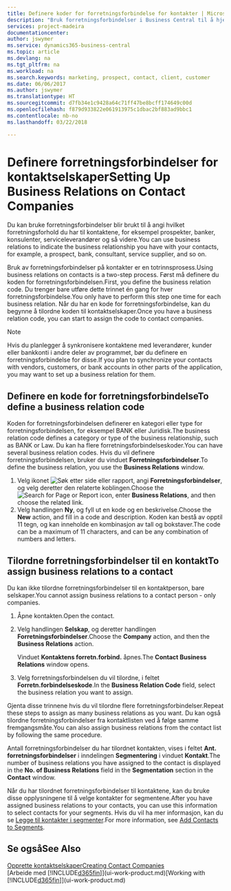 ```yaml
---
title: Definere koder for forretningsforbindelse for kontakter | Microsoft-dokumentasjon
description: "Bruk forretningsforbindelser i Business Central til å hjelpe til med markedsføring, og til å angi hvilket forretningsforhold du har til prospekter, klienter og kunder, for eksempel en bank eller serviceleverandør."
services: project-madeira
documentationcenter: 
author: jswymer
ms.service: dynamics365-business-central
ms.topic: article
ms.devlang: na
ms.tgt_pltfrm: na
ms.workload: na
ms.search.keywords: marketing, prospect, contact, client, customer
ms.date: 06/06/2017
ms.author: jswymer
ms.translationtype: HT
ms.sourcegitcommit: d7fb34e1c9428a64c71ff47be8bcff174649c00d
ms.openlocfilehash: f879d933822e061913975c1dbac2bf883ad9bbc1
ms.contentlocale: nb-no
ms.lasthandoff: 03/22/2018

---
```

# <a name="setting-up-business-relations-on-contact-companies"></a><span data-ttu-id="7a07e-103">Definere forretningsforbindelser for kontaktselskaper</span><span class="sxs-lookup"><span data-stu-id="7a07e-103">Setting Up Business Relations on Contact Companies</span></span>
<span data-ttu-id="7a07e-104">Du kan bruke forretningsforbindelser blir brukt til å angi hvilket forretningsforhold du har til kontaktene, for eksempel prospekter, banker, konsulenter, serviceleverandører og så videre.</span><span class="sxs-lookup"><span data-stu-id="7a07e-104">You can use business relations to indicate the business relationship you have with your contacts, for example, a prospect, bank, consultant, service supplier, and so on.</span></span>

<span data-ttu-id="7a07e-105">Bruk av forretningsforbindelser på kontakter er en totrinnsprosess.</span><span class="sxs-lookup"><span data-stu-id="7a07e-105">Using business relations on contacts is a two-step process.</span></span> <span data-ttu-id="7a07e-106">Først må definere du koden for forretningsforbindelsen.</span><span class="sxs-lookup"><span data-stu-id="7a07e-106">First, you define the business relation code.</span></span> <span data-ttu-id="7a07e-107">Du trenger bare utføre dette trinnet én gang for hver forretningsforbindelse.</span><span class="sxs-lookup"><span data-stu-id="7a07e-107">You only have to perform this step one time for each business relation.</span></span> <span data-ttu-id="7a07e-108">Når du har en kode for forretningsforbindelse, kan du begynne å tilordne koden til kontaktselskaper.</span><span class="sxs-lookup"><span data-stu-id="7a07e-108">Once you have a business relation code, you can start to assign the code to contact companies.</span></span>

> [!NOTE]  
>   <span data-ttu-id="7a07e-109">Hvis du planlegger å synkronisere kontaktene med leverandører, kunder eller bankkonti i andre deler av programmet, bør du definere en forretningsforbindelse for disse.</span><span class="sxs-lookup"><span data-stu-id="7a07e-109">If you plan to synchronize your contacts with vendors, customers, or bank accounts in other parts of the application, you may want to set up a business relation for them.</span></span>

## <a name="to-define-a-business-relation-code"></a><span data-ttu-id="7a07e-110">Definere en kode for forretningsforbindelse</span><span class="sxs-lookup"><span data-stu-id="7a07e-110">To define a business relation code</span></span>
<span data-ttu-id="7a07e-111">Koden for forretningsforbindelsen definerer en kategori eller type for forretningsforbindelsen, for eksempel BANK eller Juridisk.</span><span class="sxs-lookup"><span data-stu-id="7a07e-111">The business relation code defines a category or type of the business relationship, such as BANK or Law.</span></span> <span data-ttu-id="7a07e-112">Du kan ha flere forretningsforbindelseskoder.</span><span class="sxs-lookup"><span data-stu-id="7a07e-112">You can have several business relation codes.</span></span> <span data-ttu-id="7a07e-113">Hvis du vil definere forretningsforbindelsen, bruker du vinduet **Forretningsforbindelser**.</span><span class="sxs-lookup"><span data-stu-id="7a07e-113">To define the business relation, you use the **Business Relations** window.</span></span>

1. <span data-ttu-id="7a07e-114">Velg ikonet ![Søk etter side eller rapport](media/ui-search/search_small.png "Søk etter side eller rapport"), angi **Forretningsforbindelser**, og velg deretter den relaterte koblingen.</span><span class="sxs-lookup"><span data-stu-id="7a07e-114">Choose the ![Search for Page or Report](media/ui-search/search_small.png "Search for Page or Report icon") icon, enter **Business Relations**, and then choose the related link.</span></span>
2. <span data-ttu-id="7a07e-115">Velg handlingen **Ny**, og fyll ut en kode og en beskrivelse.</span><span class="sxs-lookup"><span data-stu-id="7a07e-115">Choose the **New** action, and fill in a code and description.</span></span> <span data-ttu-id="7a07e-116">Koden kan bestå av opptil 11 tegn, og kan inneholde en kombinasjon av tall og bokstaver.</span><span class="sxs-lookup"><span data-stu-id="7a07e-116">The code can be a maximum of 11 characters, and can be any combination of numbers and letters.</span></span>

## <a name="AssignBusRelContact"></a> <span data-ttu-id="7a07e-117">Tilordne forretningsforbindelser til en kontakt</span><span class="sxs-lookup"><span data-stu-id="7a07e-117">To assign business relations to a contact</span></span>
<span data-ttu-id="7a07e-118">Du kan ikke tilordne forretningsforbindelser til en kontaktperson, bare selskaper.</span><span class="sxs-lookup"><span data-stu-id="7a07e-118">You cannot assign business relations to a contact person - only companies.</span></span>

1. <span data-ttu-id="7a07e-119">Åpne kontakten.</span><span class="sxs-lookup"><span data-stu-id="7a07e-119">Open the contact.</span></span>
2. <span data-ttu-id="7a07e-120">Velg handlingen **Selskap**, og deretter handlingen **Forretningsforbindelser**.</span><span class="sxs-lookup"><span data-stu-id="7a07e-120">Choose the **Company** action, and then the **Business Relations** action.</span></span>

    <span data-ttu-id="7a07e-121">Vinduet **Kontaktens forretn.forbind.** åpnes.</span><span class="sxs-lookup"><span data-stu-id="7a07e-121">The **Contact Business Relations** window opens.</span></span>
3. <span data-ttu-id="7a07e-122">Velg forretningsforbindelsen du vil tilordne, i feltet **Forretn.forbindelseskode**.</span><span class="sxs-lookup"><span data-stu-id="7a07e-122">In the **Business Relation Code** field, select the business relation you want to assign.</span></span>

<span data-ttu-id="7a07e-123">Gjenta disse trinnene hvis du vil tilordne flere forretningsforbindelser.</span><span class="sxs-lookup"><span data-stu-id="7a07e-123">Repeat these steps to assign as many business relations as you want.</span></span> <span data-ttu-id="7a07e-124">Du kan også tilordne forretningsforbindelser fra kontaktlisten ved å følge samme fremgangsmåte.</span><span class="sxs-lookup"><span data-stu-id="7a07e-124">You can also assign business relations from the contact list by following the same procedure.</span></span>

<span data-ttu-id="7a07e-125">Antall forretningsforbindelser du har tilordnet kontakten, vises i feltet **Ant. forretningsforbindelser** i inndelingen **Segmentering** i vinduet **Kontakt**.</span><span class="sxs-lookup"><span data-stu-id="7a07e-125">The number of business relations you have assigned to the contact is displayed in the **No. of Business Relations** field in the **Segmentation** section in the **Contact** window.</span></span>

<span data-ttu-id="7a07e-126">Når du har tilordnet forretningsforbindelser til kontaktene, kan du bruke disse opplysningene til å velge kontakter for segmentene.</span><span class="sxs-lookup"><span data-stu-id="7a07e-126">After you have assigned business relations to your contacts, you can use this information to select contacts for your segments.</span></span> <span data-ttu-id="7a07e-127">Hvis du vil ha mer informasjon, kan du se [Legge til kontakter i segmenter](marketing-add-contact-segment.md).</span><span class="sxs-lookup"><span data-stu-id="7a07e-127">For more information, see [Add Contacts to Segments](marketing-add-contact-segment.md).</span></span>

## <a name="see-also"></a><span data-ttu-id="7a07e-128">Se også</span><span class="sxs-lookup"><span data-stu-id="7a07e-128">See Also</span></span>
[<span data-ttu-id="7a07e-129">Opprette kontaktselskaper</span><span class="sxs-lookup"><span data-stu-id="7a07e-129">Creating Contact Companies</span></span>](marketing-create-contact-companies.md)  
<span data-ttu-id="7a07e-130">[Arbeide med [!INCLUDE[d365fin](includes/d365fin_md.md)]](ui-work-product.md)</span><span class="sxs-lookup"><span data-stu-id="7a07e-130">[Working with [!INCLUDE[d365fin](includes/d365fin_md.md)]](ui-work-product.md)</span></span>


